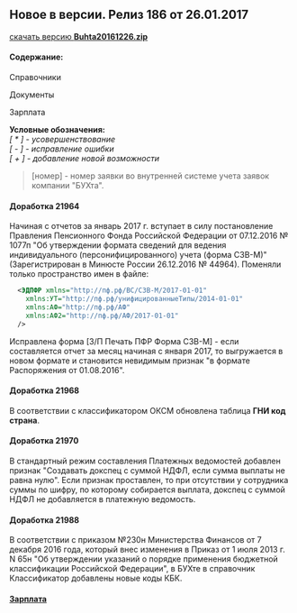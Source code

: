 ## Новое в версии. Релиз 186 от 26.01.2017  
   
[скачать версию **Buhta20161226.zip**](Buhta20161226.zip)

#### Содержание:  
 
Справочники  
  
Документы 
  
Зарплата  
   
 **Условные обозначения:**  
 *[ * ] - усовершенствование*    
 *[ - ] - исправление ошибки*  
 *[ + ] - добавление новой возможности*  
  
 >[номер] - номер заявки во внутренней системе учета заявок компании "БУХта".  
 
#### Доработка 21964
Начиная с отчетов за январь 2017 г. вступает в силу постановление Правления Пенсионного Фонда Российской Федерации
от 07.12.2016 № 1077п "Об утверждении формата сведений для ведения индивидуального (персонифицированного) 
учета (форма СЗВ-М)" (Зарегистрирован в Минюсте России 26.12.2016 № 44964). 
Поменяли только пространство имен в файле:
 
```xml
  <ЭДПФР xmlns="http://пф.рф/ВС/СЗВ-М/2017-01-01" 
    xmlns:УТ="http://пф.рф/унифицированныеТипы/2014-01-01" 
    xmlns:АФ="http://пф.рф/АФ" 
    xmlns:АФ2="http://пф.рф/АФ/2017-01-01"
  /> 
```
Исправлена форма [З/П Печать ПФР Форма СЗВ-М] - если составляется отчет за месяц начиная с января 2017, 
то выгружается в новом формате и становится невидимым признак "в формате Распоряжения от 01.08.2016".


#### Доработка 21968
В соответствии с классификатором ОКСМ обновлена таблица **ГНИ код страна**.

#### Доработка 21970
 
В стандартный режим составления Платежных ведомостей добавлен признак "Создавать докспец с суммой НДФЛ, если сумма выплаты не равна нулю". Если признак проставлен, то при отсутствии у сотрудника суммы по шифру, по которому собирается выплата, докспец с суммой НДФЛ не добавляется в платежную ведомость.

#### Доработка 21988

В соответствии с приказом №230н Министерства Финансов от 7 декабря 2016 года, который внес изменения в Приказ от 1 июля 2013 г. N 65н "Об утверждении указаний о порядке применения бюджетной классификации Российской Федерации", в БУХте в справочник Классификатор добавлены новые коды КБК.

#### [Зарплата](Стандартная_Зарплата.htm)